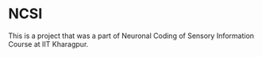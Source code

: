 # NCSI
This is a project that was a part of Neuronal Coding of Sensory Information Course at IIT Kharagpur. 
